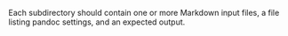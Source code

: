 Each subdirectory should contain one or more Markdown input files, a file listing pandoc settings, and an expected output.

